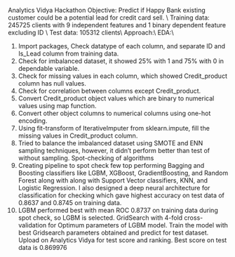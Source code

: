 Analytics Vidya Hackathon
Objective: Predict if Happy Bank existing customer could be a potential lead for credit card sell. \\
Training data: 245725 clients with 9 independent features and 1 binary dependent feature excluding ID   \\
Test data: 105312 clients\\
Approach:\\
EDA:\\
1.	Import packages, Check datatype of each column, and separate ID and Is_Lead column from training data.
2.	 Check for imbalanced dataset, it showed 25% with 1 and 75% with 0 in dependable variable.
3.	Check for missing values in each column, which showed Credit_product column has null values.
4.	Check for correlation between columns except Credit_product.
5.	Convert Credit_product object values which are binary to numerical values using map function.
6.	Convert other object columns to numerical columns using one-hot encoding.
7.	Using fit-transform of IterativeImputer from sklearn.impute, fill the missing values in Credit_product column.
8.	Tried to balance the imbalanced dataset using SMOTE and ENN sampling techniques, however, it didn’t perform better than test of without sampling.
Spot-checking of algorithms
1.	Creating pipeline to spot check few top performing Bagging and Boosting classifiers like LGBM, XGBoost, GradientBoosting, and Random Forest along with along with Support Vector classifiers, KNN, and Logistic Regression. I also designed a deep neural architecture for classification for checking which gave highest accuracy on test data of 0.8637 and 0.8745 on training data.
2.	LGBM performed best with mean ROC 0.8737 on training data during spot check, so LGBM is selected.
GridSearch with 4-fold cross-validation for Optimum parameters of LGBM model.
Train the model with best Gridsearch parameters obtained and predict for test dataset.
Upload on Analytics Vidya for test score and ranking. Best score on test data is 0.869976

